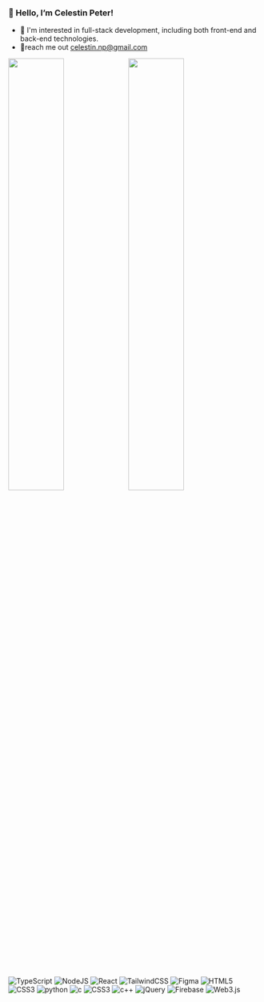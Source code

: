  ### 👋 Hello, I’m Celestin Peter!
- 👀 I'm interested in full-stack development, including both front-end and back-end technologies.
-  💞️reach me out celestin.np@gmail.com
  
  <img align="left" width="47%" src="https://github-readme-stats.vercel.app/api?username=Celestin-Pet&show_icons=true&theme=radical" />
  <img align="left" width="47%" src="https://github-readme-stats.vercel.app/api/top-langs/?username=Celestin-Pet&theme=chartreuse-white&langs_count=10&layout=compact" />

 

![TypeScript](https://img.shields.io/badge/typescript-%23007ACC.svg?style=for-the-badge&logo=typescript&logoColor=white)  ![NodeJS](https://img.shields.io/badge/node.js-6DA55F?style=for-the-badge&logo=node.js&logoColor=white) ![React](https://img.shields.io/badge/react-%2320232a.svg?style=for-the-badge&logo=react&logoColor=%2361DAFB) ![TailwindCSS](https://img.shields.io/badge/tailwindcss-%2338B2AC.svg?style=for-the-badge&logo=tailwind-css&logoColor=white) ![Figma](https://img.shields.io/badge/figma-%23F24E1E.svg?style=for-the-badge&logo=figma&logoColor=white) ![HTML5](https://img.shields.io/badge/html5-%23E34F26.svg?style=for-the-badge&logo=html5&logoColor=white) ![CSS3](https://img.shields.io/badge/css3-%231572B6.svg?style=for-the-badge&logo=css3&logoColor=white)  ![python](https://img.shields.io/badge/python-%23ED8B00.svg?style=for-the-badge&logo=openjdk&logoColor=white)   ![c](https://img.shields.io/badge/c-%236DB33F.svg?style=for-the-badge&logo=spring&logoColor=white)  ![CSS3](https://img.shields.io/badge/css3-%231572B6.svg?style=for-the-badge&logo=css3&logoColor=white)  ![c++](https://img.shields.io/badge/c++-%23ED8B00.svg?style=for-the-badge&logo=openjdk&logoColor=white)   ![jQuery](https://img.shields.io/badge/MongoDB-%234ea94b.svg?style=for-the-badge&logo=mongodb&logoColor=white)  ![Firebase](https://img.shields.io/badge/firebase-%23039BE5.svg?style=for-the-badge&logo=firebase) ![Web3.js](https://img.shields.io/badge/web3.js-F16822?style=for-the-badge&logo=web3.js&logoColor=white) 



<!---
Celestin-Pet/Celestin-Pet is a ✨ special ✨ repository because its `README.md` (this file) appears on your GitHub profile.
You can click the Preview link to take a look at your changes.
--->
